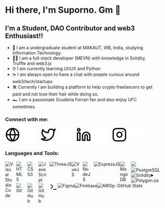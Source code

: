 # Hi there, I'm Suporno. Gm 👋 


## I'm a Student, DAO Contributor and web3 Enthusiast!!

- 🏢 I am a undergraduate student at MAKAUT, WB, India, studying Information Technology.
- 👨‍💻 I am a full-stack developer (MEVN) with knowledge in Solidity, Truffle and web3.js
- 🤓 I am currently learning UI/UX and Python
- ☕️ I am always open to have a chat with poeple curious around web3/tech/startups
- 🛠 Currently I am building a platform to help crypto freelancers to get paid and not lose their hair while doing so.
- 🏎 I am a passionate Scuderia Ferrari fan and also enjoy UFC sometimes.

### Connect with me:

[![website](./img/globe-light.svg)](https://codestackr.com#gh-light-mode-only)
[![website](./img/globe-dark.svg)](https://codestackr.com#gh-dark-mode-only)
&nbsp;&nbsp;
[![website](./img/twitter-light.svg)](https://twitter.com/sunosuporno#gh-light-mode-only)
[![website](./img/twitter-dark.svg)](https://twitter.com/sunosuporno#gh-dark-mode-only)
&nbsp;&nbsp;
[![website](./img/linkedin-light.svg)](https://linkedin.com/in/sunosuporno#gh-light-mode-only)
[![website](./img/linkedin-dark.svg)](https://linkedin.com/in/sunosuporno#gh-dark-mode-only)
&nbsp;&nbsp;
[![website](./img/instagram-light.svg)](https://instagram.com/sunosprno#gh-light-mode-only)
[![website](./img/instagram-dark.svg)](https://instagram.com/sunosprno#gh-dark-mode-only)

### Languages and Tools:

<img align="left" alt="Visual Studio Code" width="26px" src="https://cdn.jsdelivr.net/gh/devicons/devicon/icons/vscode/vscode-original.svg" style="padding-right:10px;" />
<img align="left" alt="HTML5" width="26px" src="https://cdn.jsdelivr.net/gh/devicons/devicon/icons/html5/html5-original.svg" style="padding-right:10px;" />
<img align="left" alt="CSS3" width="26px" src="https://cdn.jsdelivr.net/gh/devicons/devicon/icons/css3/css3-original.svg" style="padding-right:10px;" />
<img src="https://cdn.jsdelivr.net/gh/devicons/devicon/icons/tailwindcss/tailwindcss-plain.svg" />          
<img align="left" alt="JavaScript" width="26px" src="https://cdn.jsdelivr.net/gh/devicons/devicon/icons/javascript/javascript-original.svg" style="padding-right:10px;" />
<img align="left" alt="ThreeJS" src="https://cdn.jsdelivr.net/gh/devicons/devicon/icons/threejs/threejs-original-wordmark.svg" />          
<img align="left" alt="VueJS" width="26px" src="https://cdn.jsdelivr.net/gh/devicons/devicon/icons/vuejs/vuejs-plain.svg" style="padding-right:10px;"/>          
<img align="left" alt="NodeJS" width="26px" src="https://cdn.jsdelivr.net/gh/devicons/devicon/icons/nodejs/nodejs-original.svg" style="padding-right:10px;" />
<img align="left" alt="ExpressJS" src="https://cdn.jsdelivr.net/gh/devicons/devicon/icons/express/express-original.svg" />          
<img align="left" alt="MongoDB" width="26px" src="https://cdn.jsdelivr.net/gh/devicons/devicon/icons/mongodb/mongodb-original.svg" style="padding-right:10px;" />
<img align="left" alt="PostgreSQL" src="https://cdn.jsdelivr.net/gh/devicons/devicon/icons/postgresql/postgresql-original.svg" />          
<img align="left" alt="Solidity" src="https://cdn.jsdelivr.net/gh/devicons/devicon/icons/solidity/solidity-plain.svg" />
<img align="left" alt="Polygon" src="https://cdn.jsdelivr.net/gh/devicons/devicon/icons/polygon/polygon-original.svg" />                
<img align="left" alt="Git" width="26px" src="https://cdn.jsdelivr.net/gh/devicons/devicon/icons/git/git-original.svg" style="padding-right:10px;" />
<img align="left" alt="GitHub" width="26px" src="https://user-images.githubusercontent.com/3369400/139447912-e0f43f33-6d9f-45f8-be46-2df5bbc91289.png" style="padding-right:10px;" />
<img align="left" alt="GitHub" width="26px" src="https://user-images.githubusercontent.com/3369400/139448065-39a229ba-4b06-434b-bc67-616e2ed80c8f.png" style="padding-right:10px;" />
<img align="left" alt="Terminal" width="26px" src="./img/terminal-light.svg" />
<img align="left" alt="Figma" src="https://cdn.jsdelivr.net/gh/devicons/devicon/icons/figma/figma-original.svg" />          
<img align="left" alt="Firebase" src="https://cdn.jsdelivr.net/gh/devicons/devicon/icons/firebase/firebase-plain.svg" />          
<img align="left" alt="AWS" src="https://cdn.jsdelivr.net/gh/devicons/devicon/icons/amazonwebservices/amazonwebservices-original-wordmark.svg" />
<br />
<br/>

<details>
  <summary>:zap: GitHub Stats</summary>

  <img align="left" alt="sunosuporno's GitHub Stats" src="https://github-readme-stats.vercel.app/api?username=sunosuporno&show_icons=true&hide_border=false&title_color=ff652f&icon_color=FFE400&bg_color=09131B&text_color=ffffff&border_color=0c1a25" />

</details>

